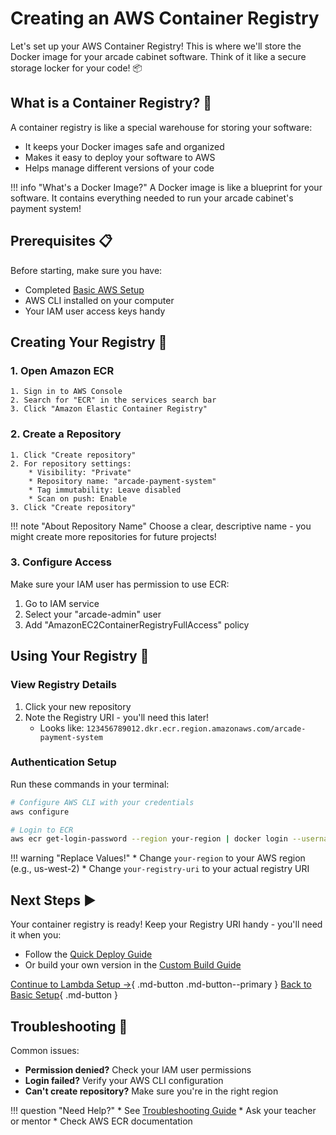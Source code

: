 # Creating an AWS Container Registry

Let's set up your AWS Container Registry! This is where we'll store the Docker image for your arcade cabinet software. Think of it like a secure storage locker for your code! :package:

## What is a Container Registry? :thinking:

A container registry is like a special warehouse for storing your software:

* It keeps your Docker images safe and organized
* Makes it easy to deploy your software to AWS
* Helps manage different versions of your code

!!! info "What's a Docker Image?"
    A Docker image is like a blueprint for your software. It contains everything needed to run your arcade cabinet's payment system!

## Prerequisites :clipboard:

Before starting, make sure you have:

* Completed [Basic AWS Setup](basic-setup.md)
* AWS CLI installed on your computer
* Your IAM user access keys handy


## Creating Your Registry :wrench:

### 1. Open Amazon ECR

    1. Sign in to AWS Console
    2. Search for "ECR" in the services search bar
    3. Click "Amazon Elastic Container Registry"

### 2. Create a Repository

    1. Click "Create repository"
    2. For repository settings:
        * Visibility: "Private"
        * Repository name: "arcade-payment-system"
        * Tag immutability: Leave disabled
        * Scan on push: Enable
    3. Click "Create repository"

!!! note "About Repository Name"
    Choose a clear, descriptive name - you might create more repositories for future projects!

### 3. Configure Access

Make sure your IAM user has permission to use ECR:

1. Go to IAM service
2. Select your "arcade-admin" user
3. Add "AmazonEC2ContainerRegistryFullAccess" policy

## Using Your Registry :rocket:

### View Registry Details

1. Click your new repository
2. Note the Registry URI - you'll need this later!
   * Looks like: `123456789012.dkr.ecr.region.amazonaws.com/arcade-payment-system`

### Authentication Setup

Run these commands in your terminal:

```bash
# Configure AWS CLI with your credentials
aws configure

# Login to ECR
aws ecr get-login-password --region your-region | docker login --username AWS --password-stdin your-registry-uri
```

!!! warning "Replace Values!"
    * Change `your-region` to your AWS region (e.g., us-west-2)
    * Change `your-registry-uri` to your actual registry URI

## Next Steps :arrow_forward:

Your container registry is ready! Keep your Registry URI handy - you'll need it when you:

* Follow the [Quick Deploy Guide](../../quick-deploy/overview.md)
* Or build your own version in the [Custom Build Guide](../../custom-build/overview.md)

[Continue to Lambda Setup →](lambda-setup.md){ .md-button .md-button--primary }
[Back to Basic Setup](basic-setup.md){ .md-button }

## Troubleshooting :wrench:

Common issues:

* **Permission denied?** Check your IAM user permissions
* **Login failed?** Verify your AWS CLI configuration
* **Can't create repository?** Make sure you're in the right region

!!! question "Need Help?"
    * See [Troubleshooting Guide](../../troubleshooting/common-issues.md)
    * Ask your teacher or mentor
    * Check AWS ECR documentation
